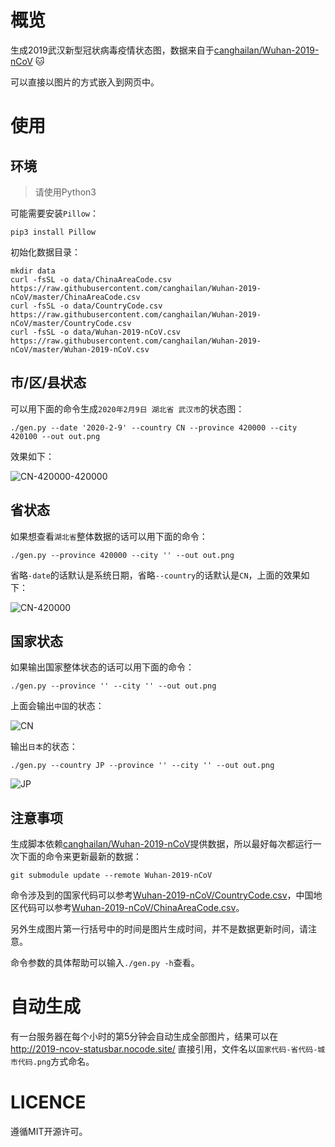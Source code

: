 # 概览

生成2019武汉新型冠状病毒疫情状态图，数据来自于[canghailan/Wuhan-2019-nCoV](https://github.com/canghailan/Wuhan-2019-nCoV) :cat:

可以直接以图片的方式嵌入到网页中。

# 使用

## 环境

> 请使用Python3

可能需要安装`Pillow`：

```
pip3 install Pillow
```

初始化数据目录：

```
mkdir data
curl -fsSL -o data/ChinaAreaCode.csv  https://raw.githubusercontent.com/canghailan/Wuhan-2019-nCoV/master/ChinaAreaCode.csv
curl -fsSL -o data/CountryCode.csv  https://raw.githubusercontent.com/canghailan/Wuhan-2019-nCoV/master/CountryCode.csv
curl -fsSL -o data/Wuhan-2019-nCoV.csv  https://raw.githubusercontent.com/canghailan/Wuhan-2019-nCoV/master/Wuhan-2019-nCoV.csv
```

## 市/区/县状态

可以用下面的命令生成`2020年2月9日 湖北省 武汉市`的状态图：

```
./gen.py --date '2020-2-9' --country CN --province 420000 --city 420100 --out out.png
```

效果如下：

![CN-420000-420000](http://2019-ncov-statusbar.nocode.site/CN-420000-420100.png)

## 省状态

如果想查看`湖北省`整体数据的话可以用下面的命令：

```
./gen.py --province 420000 --city '' --out out.png
```

省略`-date`的话默认是系统日期，省略`--country`的话默认是`CN`，上面的效果如下：

![CN-420000](http://2019-ncov-statusbar.nocode.site/CN-420000.png)

## 国家状态

如果输出国家整体状态的话可以用下面的命令：

```
./gen.py --province '' --city '' --out out.png
```

上面会输出`中国`的状态：

![CN](http://2019-ncov-statusbar.nocode.site/CN.png)


输出`日本`的状态：

```
./gen.py --country JP --province '' --city '' --out out.png
```

![JP](http://2019-ncov-statusbar.nocode.site/JP.png)


## 注意事项

生成脚本依赖[canghailan/Wuhan-2019-nCoV](https://github.com/canghailan/Wuhan-2019-nCoV)提供数据，所以最好每次都运行一次下面的命令来更新最新的数据：

```
git submodule update --remote Wuhan-2019-nCoV 
```

命令涉及到的国家代码可以参考[Wuhan-2019-nCoV/CountryCode.csv](https://github.com/canghailan/Wuhan-2019-nCoV/blob/master/CountryCode.csv)，中国地区代码可以参考[Wuhan-2019-nCoV/ChinaAreaCode.csv](https://github.com/canghailan/Wuhan-2019-nCoV/blob/master/ChinaAreaCode.csv)。

另外生成图片第一行括号中的时间是图片生成时间，并不是数据更新时间，请注意。

命令参数的具体帮助可以输入`./gen.py -h`查看。


# 自动生成

有一台服务器在每个小时的第5分钟会自动生成全部图片，结果可以在 http://2019-ncov-statusbar.nocode.site/ 直接引用，文件名以`国家代码-省代码-城市代码.png`方式命名。

# LICENCE

遵循MIT开源许可。
